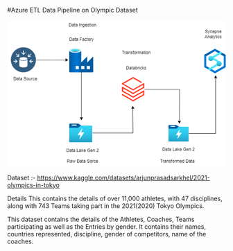 
#Azure ETL Data Pipeline on Olympic Dataset 

![Architecture](./tokyo-olympic-azure.drawio.png) 

Dataset :- https://www.kaggle.com/datasets/arjunprasadsarkhel/2021-olympics-in-tokyo  

Details
This contains the details of over 11,000 athletes, with 47 disciplines, along with 743 Teams taking part in the 2021(2020) Tokyo Olympics.

This dataset contains the details of the Athletes, Coaches, Teams participating as well as the Entries by gender. It contains their names, countries represented, discipline, gender of competitors, name of the coaches. 


